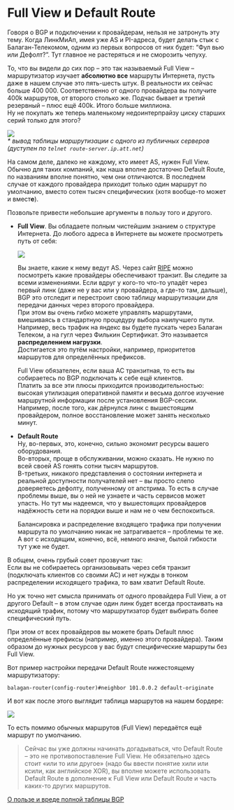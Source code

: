 # Full View и Default Route

Говоря о BGP и подключении к провайдерам, нельзя не затронуть эту тему. Когда ЛинкМиАп, имея уже AS и PI-адреса, будет делать стык с Балаган-Телекомом, одним из первых вопросов от них будет: “Фул вью или Дефолт?”. Тут главное не растеряться и не сморозить чепуху.  

То, что вы видели до сих пор – это так называемый Full View – маршрутизатор изучает **абсолютно все** маршруты Интернета, пусть даже в нашем случае это пять-шесть штук. В реальности их сейчас больше 400 000\. Соответственно от одного провайдера вы получите 400k маршрутов, от второго столько же. Подчас бывает и третий резервный – плюс ещё 400k. Итого больше миллиона.  
Ну не покупать же теперь маленькому недоинтерпрайзу циску старших серий только для этого?  

![](http://img-fotki.yandex.ru/get/9259/83739833.29/0_bc63b_5b829aa2_XL.png)  
_* вывод таблицы маршрутизации с одного из публичных серверов (дуступен по `telnet route-server.ip.att.net`)_  

На самом деле, далеко не каждому, кто имеет AS, нужен Full View. Обычно для таких компаний, как наша вполне достаточно Default Route, по названиям вполне понятно, чем они отличаются. В последнем случае от каждого провайдера приходит только один маршрут по умолчанию, вместо сотен тысяч специфических (хотя вообще-то может и вмест**е**).  

Позвольте привести небольшие аргументы в пользу того и другого.  

*   **Full View**. Вы обладаетe полным чистейшим знанием о структуре Интернета. До любого адреса в Интернете вы можете просмотреть путь от себя:  

    ![](http://img-fotki.yandex.ru/get/6719/83739833.29/0_bc637_aedc1ab4_XL.png)  

    Вы знаете, какие к нему ведут AS. Через сайт [RIPE](https://stat.ripe.net/13238#tabId=at-a-glance) можно посмотреть какие провайдеры обеспечивают транзит. Вы следите за всеми изменениями. Если вдруг у кого-то что-то упадёт через первый линк (даже не у вас или у провайдера, а где-то там, дальше), BGP это отследит и перестроит свою таблицу маршрутизации для передачи данных через второго провайдера.  
    При этом вы очень гибко можете управлять маршрутами, вмешиваясь в стандартную процедуру выбора наилучшего пути.  
    Например, весь трафик на яндекс вы будете пускать через Балаган Телеком, а на гугл через Филькин Сертификат. Это называется **распределением нагрузки**.  
    Достигается это путём настройки, например, приоритетов маршрутов для определённых префиксов.  

    Full View обязателен, если ваша АС транзитная, то есть вы собираетесь по BGP подключать к себе ещё клиентов.  
    Платить за все эти плюсы приходится производительностью: высокая утилизация оперативной памяти и весьма долгое изучение маршрутной информации после установления BGP-сессии. Например, после того, как дёрнулся линк с вышестоящим провайдером, полное восстановление может занять несколько минут.  

*   **Default Route**  
    Ну, во-первых, это, конечно, сильно экономит ресурсы вашего оборудования.  
    Во-вторых, проще в обслуживании, можно сказать. Не нужно по всей своей AS гонять сотни тысяч маршрутов.  
    В-третьих, никакого представления о состоянии интернета и реальной доступности получателей нет – вы просто слепо доверяетесь дефолту, полученному от апстрима. То есть в случае проблемы выше, вы о ней не узнаете и часть сервисов может упасть. Но тут мы надеемся, что у вышестоящих провайдеров надёжность сети на порядки выше и нам не о чем беспокоиться.  

    Балансировка и распределение входящего трафика при получении маршрута по умолчанию никак не затрагивается – проблемы те же. А вот с исходящим, конечно, всё, немного иначе, былой гибкости тут уже не будет.  

В общем, очень грубый совет прозвучит так:  
Если вы не собираетесь организовывать через себя транзит (подключать клиентов со своими АС) и нет нужды в тонком распределении исходящего трафика, то вам хватит Default Route.  

Но уж точно нет смысла принимать от одного провайдера Full View, а от другого Default – в этом случае один линк будет всегда простаивать на исходящий трафик, потому что маршрутизатор будет выбирать более специфический путь.  

При этом от всех провайдеров вы можете брать Default плюс определённые префиксы (например, именно этого провайдера). Таким образом до нужных ресурсов у вас будут специфические маршруты без Full View.  

Вот пример настройки передачи Default Route нижестоящему маршрутизатору:  

```text
balagan-router(config-router)#neighbor 101.0.0.2 default-originate
```

И вот как после этого выглядит таблица маршрутов на нашем бордере:  

![](http://img-fotki.yandex.ru/get/6703/83739833.29/0_bc5c6_a139a044_XL.png)  

То есть помимо обычных маршрутов (Full View) передаётся ещё маршрут по умолчанию.  

> Сейчас вы уже должны начинать догадываться, что Default Route – это не противопоставление Full View. Не обязательно здесь стоит «или то или другое» (надо бы ввести понятие хили или ксили, как английское XOR), вы вполне можете использовать Default Route в дополнение к Full View или Default Route и часть каких-то других маршрутов.

[О пользе и вреде полной таблицы BGP](http://telekomza.ru/2011/02/28/o-polze-i-vrede-polnoj-bgp-tablicy/)  

